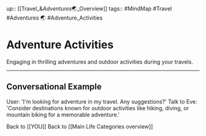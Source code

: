 up:: [[Travel_&_Adventures_🌏_Overview]]
tags:: #MindMap #Travel #Adventures 🌏 #Adventure_Activities

# Adventure Activities

Engaging in thrilling adventures and outdoor activities during your travels.

---
## Conversational Example
User: 'I'm looking for adventure in my travel. Any suggestions?'
Talk to Eve: 'Consider destinations known for outdoor activities like hiking, diving, or mountain biking for a memorable adventure.'

Back to [[YOU]]
Back to [[Main Life Categories overview]]
